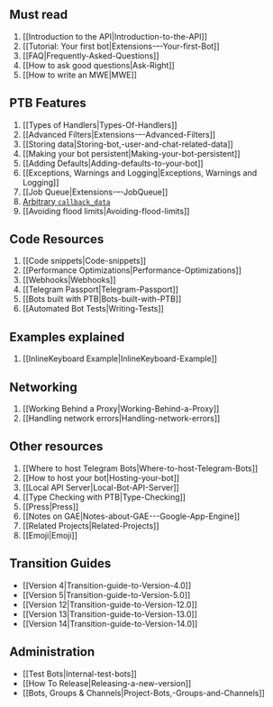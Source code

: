 ## Must read
1. [[Introduction to the API|Introduction-to-the-API]]
2. [[Tutorial: Your first bot|Extensions-–-Your-first-Bot]]
3. [[FAQ|Frequently-Asked-Questions]]
4. [[How to ask good questions|Ask-Right]]
5. [[How to write an MWE|MWE]]

## PTB Features
1. [[Types of Handlers|Types-Of-Handlers]]
2. [[Advanced Filters|Extensions-–-Advanced-Filters]]
3. [[Storing data|Storing-bot,-user-and-chat-related-data]]
4. [[Making your bot persistent|Making-your-bot-persistent]]
5. [[Adding Defaults|Adding-defaults-to-your-bot]]
6. [[Exceptions, Warnings and Logging|Exceptions, Warnings and Logging]]
7. [[Job Queue|Extensions-–-JobQueue]]
8. [Arbitrary `callback_data`](Arbitrary-callback_data)
9. [[Avoiding flood limits|Avoiding-flood-limits]]

## Code Resources
1. [[Code snippets|Code-snippets]]
2. [[Performance Optimizations|Performance-Optimizations]]
3. [[Webhooks|Webhooks]]
4. [[Telegram Passport|Telegram-Passport]]
5. [[Bots built with PTB|Bots-built-with-PTB]]
6. [[Automated Bot Tests|Writing-Tests]]

## Examples explained
1. [[InlineKeyboard Example|InlineKeyboard-Example]]

## Networking
1. [[Working Behind a Proxy|Working-Behind-a-Proxy]]
2. [[Handling network errors|Handling-network-errors]]

## Other resources
1. [[Where to host Telegram Bots|Where-to-host-Telegram-Bots]]
2. [[How to host your bot|Hosting-your-bot]]
3. [[Local API Server|Local-Bot-API-Server]]
4. [[Type Checking with PTB|Type-Checking]]
5. [[Press|Press]]
6. [[Notes on GAE|Notes-about-GAE---Google-App-Engine]]
7. [[Related Projects|Related-Projects]]
8. [[Emoji|Emoji]]

## Transition Guides
- [[Version 4|Transition-guide-to-Version-4.0]]
- [[Version 5|Transition-guide-to-Version-5.0]]
- [[Version 12|Transition-guide-to-Version-12.0]]
- [[Version 13|Transition-guide-to-Version-13.0]]
- [[Version 14|Transition-guide-to-Version-14.0]]

## Administration
- [[Test Bots|Internal-test-bots]]
- [[How To Release|Releasing-a-new-version]]
- [[Bots, Groups & Channels|Project-Bots,-Groups-and-Channels]]
